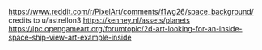 https://www.reddit.com/r/PixelArt/comments/f1wg26/space_background/ credits to u/astrellon3
https://kenney.nl/assets/planets
https://lpc.opengameart.org/forumtopic/2d-art-looking-for-an-inside-space-ship-view-art-example-inside
